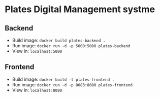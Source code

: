 # Plates Digital Management systme

## Backend

- Build image: `docker build plates-backend .`
- Run image: `docker run -d -p 5000:5000 plates-backend`
- View in: `localhost:5000`

## Frontend

- Build image: `docker build -t plates-frontend .`
- Run image: `docker run -d -p 8083:8080 plates-frontend`
- View in: `localhost:8080`
